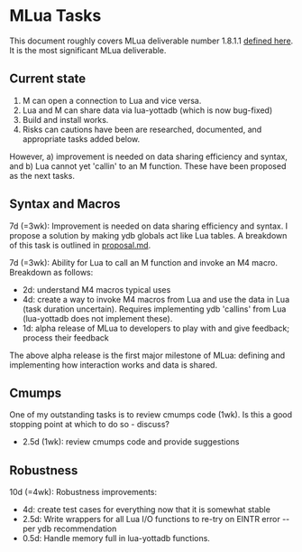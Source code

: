 # MLua Tasks

This document roughly covers MLua deliverable number 1.8.1.1 [defined here](https://dev.anet.be/doc/brocade/mlua/html/mlua.html#embedding-m-in-lua). It is the most significant MLua deliverable.

## Current state

1. M can open a connection to Lua and vice versa.
2. Lua and M can share data via lua-yottadb (which is now bug-fixed)
3. Build and install works.
4. Risks can cautions have been are researched, documented, and appropriate tasks added below.

However, a) improvement is needed on data sharing efficiency and syntax, and b) Lua cannot yet 'callin' to an M function. These have been proposed as the next tasks.

## Syntax and Macros

7d (=3wk): Improvement is needed on data sharing efficiency and syntax. I propose a solution by making ydb globals act like Lua tables. A breakdown of this task is outlined in [proposal.md](/).

7d (=3wk): Ability for Lua to call an M function and invoke an M4 macro. Breakdown as follows:

* 2d: understand M4 macros typical uses
* 4d: create a way to invoke M4 macros from Lua and use the data in Lua (task duration uncertain). Requires implementing ydb 'callins' from Lua (lua-yottadb does not implement these).
* 1d: alpha release of MLua to developers to play with and give feedback; process their feedback

The above alpha release is the first major milestone of MLua: defining and implementing how interaction works and data is shared.

## Cmumps

One of my outstanding tasks is to review cmumps code (1wk). Is this a good stopping point at which to do so - discuss?

* 2.5d (1wk): review cmumps code and provide suggestions

## Robustness

10d (=4wk): Robustness improvements:

* 4d: create test cases for everything now that it is somewhat stable
* 2.5d: Write wrappers for all Lua I/O functions to re-try on EINTR error -- per ydb recommendation
* 0.5d: Handle memory full in lua-yottadb functions.

